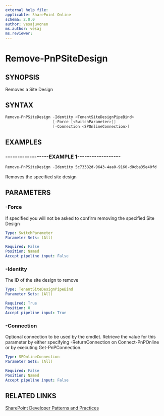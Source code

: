 ```yaml
---
external help file:
applicable: SharePoint Online
schema: 2.0.0
author: vesajuvonen
ms.author: vesaj
ms.reviewer:
---
```

# Remove-PnPSiteDesign

## SYNOPSIS
Removes a Site Design

## SYNTAX 

```powershell
Remove-PnPSiteDesign -Identity <TenantSiteDesignPipeBind>
                     [-Force [<SwitchParameter>]]
                     [-Connection <SPOnlineConnection>]
```

## EXAMPLES

### ------------------EXAMPLE 1------------------
```powershell
Remove-PnPSiteDesign -Identity 5c73382d-9643-4aa0-9160-d0cba35e40fd
```

Removes the specified site design

## PARAMETERS

### -Force
If specified you will not be asked to confirm removing the specified Site Design

```yaml
Type: SwitchParameter
Parameter Sets: (All)

Required: False
Position: Named
Accept pipeline input: False
```

### -Identity
The ID of the site design to remove

```yaml
Type: TenantSiteDesignPipeBind
Parameter Sets: (All)

Required: True
Position: 0
Accept pipeline input: True
```

### -Connection
Optional connection to be used by the cmdlet. Retrieve the value for this parameter by either specifying -ReturnConnection on Connect-PnPOnline or by executing Get-PnPConnection.

```yaml
Type: SPOnlineConnection
Parameter Sets: (All)

Required: False
Position: Named
Accept pipeline input: False
```

## RELATED LINKS

[SharePoint Developer Patterns and Practices](http://aka.ms/sppnp)
